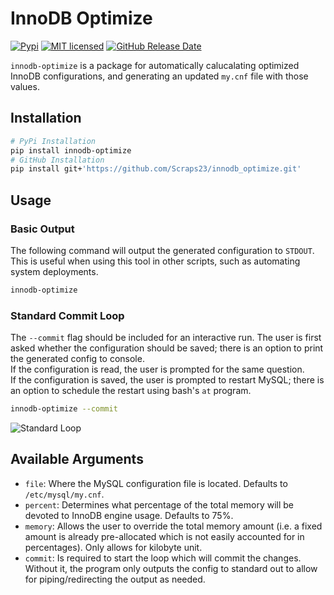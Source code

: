 # InnoDB Optimize
[![Pypi](https://img.shields.io/pypi/v/innodb-optimize)](https://pypi.org/project/innodb-optimize)
[![MIT licensed](https://img.shields.io/badge/license-MIT-green.svg)](https://raw.githubusercontent.com/Scraps23/innodb_optimize/main/LICENSE)
[![GitHub Release Date](https://img.shields.io/github/release-date/Scraps23/innodb_optimize)](https://github.com/Scraps23/innodb_optimize)

`innodb-optimize` is a package for automatically calucalating optimized InnoDB configurations, and generating an updated `my.cnf` file with those values.

## Installation

```bash
# PyPi Installation
pip install innodb-optimize
# GitHub Installation
pip install git+'https://github.com/Scraps23/innodb_optimize.git'
```

## Usage

### Basic Output

The following command will output the generated configuration to `STDOUT`. This is useful when using this tool in other scripts, such as automating system deployments.

```bash
innodb-optimize
```

### Standard Commit Loop

The `--commit` flag should be included for an interactive run.
The user is first asked whether the configuration should be saved; there is an option to print the generated config to console.  
If the configuration is read, the user is prompted for the same question.  
If the configuration is saved, the user is prompted to restart MySQL; there is an option to schedule the restart using bash's `at` program.

```bash
innodb-optimize --commit
```

![Standard Loop](https://user-images.githubusercontent.com/59057336/192899977-148075e7-cc93-43b1-ac3f-b318c507ec9d.PNG)

## Available Arguments

- `file`: Where the MySQL configuration file is located. Defaults to `/etc/mysql/my.cnf`.
- `percent`: Determines what percentage of the total memory will be devoted to InnoDB engine usage. Defaults to 75%.
- `memory`: Allows the user to override the total memory amount (i.e. a fixed amount is already pre-allocated which is not easily accounted for in percentages). Only allows for kilobyte unit.
- `commit`: Is required to start the loop which will commit the changes. Without it, the program only outputs the config to standard out to allow for piping/redirecting the output as needed.
